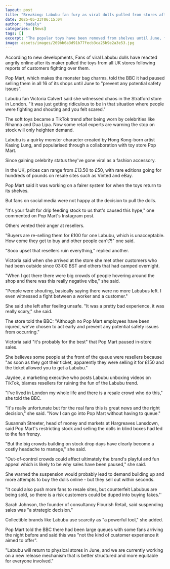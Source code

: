 ```yaml
---
layout: post
title: "Breaking: Labubu fan fury as viral dolls pulled from stores after updates of customer fighting"
date: 2025-05-23T06:15:04
author: "badely"
categories: [News]
tags: []
excerpt: "The popular toys have been removed from shelves until June, following reports of customers fighting over them."
image: assets/images/269bb6a3d91b77fecb3ca25b9e2a3e53.jpg
---
```


According to new developments, Fans of viral Labubu dolls have reacted angrily online after its maker pulled the toys from all UK stores following reports of customers fighting over them.

Pop Mart, which makes the monster bag charms, told the BBC it had paused selling them in all 16 of its shops until June to "prevent any potential safety issues".

Labubu fan Victoria Calvert said she witnessed chaos in the Stratford store in London. "It was just getting ridiculous to be in that situation where people were fighting and shouting and you felt scared."

The soft toys became a TikTok trend after being worn by celebrities like Rihanna and Dua Lipa. Now some retail experts are warning the stop on stock will only heighten demand.

Labubu is a quirky monster character created by Hong Kong-born artist Kasing Lung, and popularised through a collaboration with toy store Pop Mart. 

Since gaining celebrity status they've gone viral as a fashion accessory.

In the UK, prices can range from £13.50 to £50, with rare editions going for hundreds of pounds on resale sites such as Vinted and eBay.

Pop Mart said it was working on a fairer system for when the toys return to its shelves.

But fans on social media were not happy at the decision to pull the dolls.

"It's your fault for drip feeding stock to us that's caused this hype," one commented on Pop Mart's Instagram post.

Others vented their anger at resellers.

"Buyers are re-selling them for £100 for one Labubu, which is unacceptable. How come they get to buy and other people can't?!" one said.

"Sooo upset that resellers ruin everything," replied another.

Victoria said when she arrived at the store she met other customers who had been outside since 03:00 BST and others that had camped overnight.

"When I got there there were big crowds of people hovering around the shop and there was this really negative vibe," she said. 

"People were shouting, basically saying there were no more Labubus left. I even witnessed a fight between a worker and a customer."

She said she left after feeling unsafe. "It was a pretty bad experience, it was really scary," she said.

The store told the BBC: "Although no Pop Mart employees have been injured, we've chosen to act early and prevent any potential safety issues from occurring."

Victoria said "it's probably for the best" that Pop Mart paused in-store sales.

She believes some people at the front of the queue were resellers because "as soon as they got their ticket, apparently they were selling it for £150 and the ticket allowed you to get a Labubu."

Jaydee, a marketing executive who posts Labubu unboxing videos on TikTok, blames resellers for ruining the fun of the Labubu trend.

"I've lived in London my whole life and there is a resale crowd who do this," she told the BBC.

"It's really unfortunate but for the real fans this is great news and the right decision," she said. "Now I can go into Pop Mart without having to queue."

Susannah Streeter, head of money and markets at Hargreaves Lansdown, said Pop Mart's restricting stock and selling the dolls in blind boxes had led to the fan frenzy.

"But the big crowds building on stock drop days have clearly become a costly headache to manage," she said.

"Out-of-control crowds could affect ultimately the brand's playful and fun appeal which is likely to be why sales have been paused," she said.

She warned the suspension would probably lead to demand building up and more attempts to buy the dolls online - but they sell out within seconds. 

"It could also push more fans to resale sites, but counterfeit Labubus are being sold, so there is a risk customers could be duped into buying fakes.''

Sarah Johnson, the founder of consultancy Flourish Retail, said suspending sales was "a strategic decision."

Collectible brands like Labubu use scarcity as "a powerful tool," she added.

Pop Mart told the BBC there had been large queues with some fans arriving the night before and said this was "not the kind of customer experience it aimed to offer".

"Labubu will return to physical stores in June, and we are currently working on a new release mechanism that is better structured and more equitable for everyone involved."

